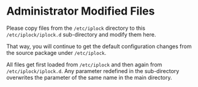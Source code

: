 
Administrator Modified Files
============================

Please copy files from the `/etc/iplock` directory to this
`/etc/iplock/iplock.d` sub-directory and modify them here.

That way, you will continue to get the default configuration
changes from the source package under `/etc/iplock`.

All files get first loaded from `/etc/iplock` and then again
from `/etc/iplock/iplock.d`. Any parameter redefined in the
sub-directory overwrites the parameter of the same name in
the main directory.


